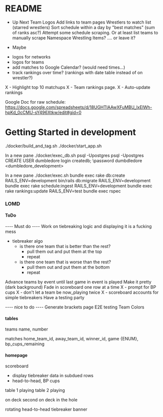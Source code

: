 # README
* Up Next
Team Logos
Add links to team pages
Wrestlers to watch list (starred wrestlers)
Sort schedule within a day by "best matches" (sum of ranks asc?)
Attempt some schedule scraping. Or at least list teams to manually scrape
Namespace Wrestling Items? .... or leave it?

* Maybe
- logos for networks
- logos for teams
- add matches to Google Calendar? (would need times...)
- track rankings over time?  (rankings with date table instead of on wrestler?)

X - Highlight top 10 matchups
X - Team rankings page.
X - Auto-update rankings

Google Doc for raw schedule:
https://docs.google.com/spreadsheets/d/18UGHTlAAwXFuMBU_lxElWh-hpKd_0cCMU-sY496Xtkw/edit#gid=0

# Getting Started in development
./docker/build_and_tag.sh
./docker/start_app.sh

In a new pane
./docker/exec_db.sh
psql -Upostgres
psql -Upostgres
CREATE USER dumbledore login createdb;
\password dumbdledore
  <dumbledore_development>

In a new pane
./docker/exec.sh
bundle exec rake db:create
RAILS_ENV=development bin/rails db:migrate 
RAILS_ENV=development bundle exec rake schedule:ingest
RAILS_ENV=development bundle exec rake rankings:update
RAILS_ENV=test bundle exec rspec








### LOMD 

#### ToDo
---- Must do ----
Work on tiebreaking logic and displaying it is a fucking mess
- tiebreaker algo
  - is there one team that is better than the rest?
      - pull them out and put them at the top
      - repeat
  - is there one team that is worse than the rest?
      - pull them out and put them at the bottom
      - repeat

Advance teams by event until last game in event is played
Make it pretty (dark background)
Fade in scoreboard one row at a time
X - prompt for BP cups 
X - don't let a team be now_playing twice
X - scoreboard accounts for simple tiebreakers
Have a testing party

---- nice to do ----
Generate brackets page
E2E testing
Team Colors

#### tables
teams
name, number

matches
home_team_id, away_team_id, winner_id, game {ENUM}, bp_cups_remaining

#### homepage

scoreboard
- display tiebreaker data in subdued rows
- head-to-head, BP cups

table 1 playing
table 2 playing

on deck
second on deck
in the hole

rotating head-to-head tiebreaker banner
